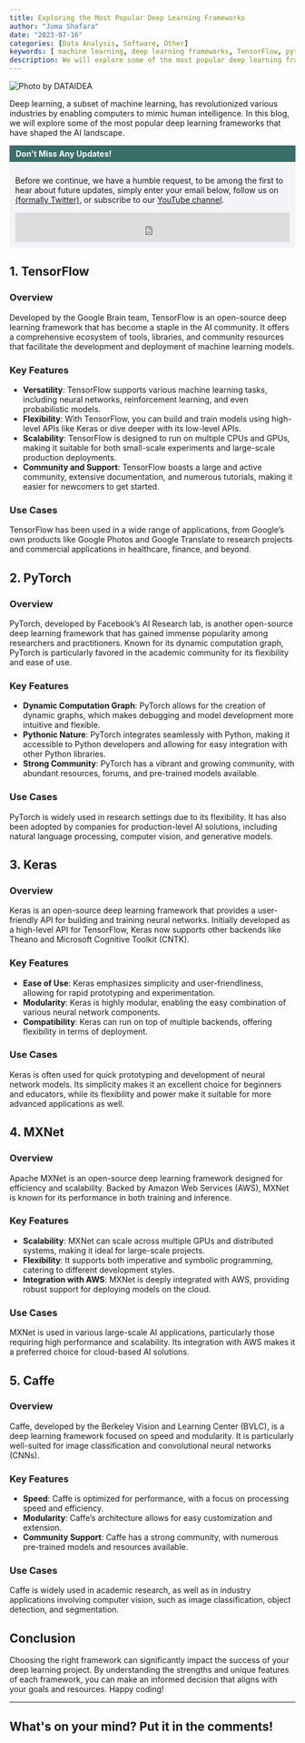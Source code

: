 ```yaml
---
title: Exploring the Most Popular Deep Learning Frameworks
author: "Juma Shafara"
date: "2023-07-16"
categories: [Data Analysis, Software, Other]
keywords: [ machine learning, deep learning frameworks, TensorFlow, pytorch, keras, MXNet, Caffe]
description: We will explore some of the most popular deep learning frameworks that have shaped the AI landscape.
---
```


![Photo by DATAIDEA](thumbnail.png)


Deep learning, a subset of machine learning, has revolutionized various industries by enabling computers to mimic human intelligence. In this blog, we will explore some of the most popular deep learning frameworks that have shaped the AI landscape.

<!-- Newsletter -->
<div style="background-color: #3a6e68; border:1px solid #3a6e68; color: #fff; font-weight: 700; padding-left: 10px; padding-top: 5px; padding-bottom: 5px"><strong>Don't Miss Any Updates!</strong></div>
<div style="background-color: #f3f4f7; padding-left: 10px; padding-top: 10px; padding-bottom: 10px; padding-right: 10px">

<p class=pb-1>
Before we continue, we have a humble request, to be among the first to hear about future updates, simply enter your email below, follow us on <a href="https://x.com/dataideaorg"><i class="bi bi-twitter-x"></i>
 (formally Twitter)</a>, or subscribe to our <a href="https://www.youtube.com/@dataideaorg"><i class="bi bi-youtube"></i> YouTube channel</a>.
</p>

<iframe src="https://embeds.beehiiv.com/5fc7c425-9c7e-4e08-a514-ad6c22beee74?slim=true" data-test-id="beehiiv-embed" height="52" frameborder="0" scrolling="no" style="margin: 0; border-radius: 0px !important; background-color: transparent; width: 100%;" ></iframe>
</div>


## 1. TensorFlow

### Overview
Developed by the Google Brain team, TensorFlow is an open-source deep learning framework that has become a staple in the AI community. It offers a comprehensive ecosystem of tools, libraries, and community resources that facilitate the development and deployment of machine learning models.

### Key Features
- **Versatility**: TensorFlow supports various machine learning tasks, including neural networks, reinforcement learning, and even probabilistic models.
- **Flexibility**: With TensorFlow, you can build and train models using high-level APIs like Keras or dive deeper with its low-level APIs.
- **Scalability**: TensorFlow is designed to run on multiple CPUs and GPUs, making it suitable for both small-scale experiments and large-scale production deployments.
- **Community and Support**: TensorFlow boasts a large and active community, extensive documentation, and numerous tutorials, making it easier for newcomers to get started.

### Use Cases
TensorFlow has been used in a wide range of applications, from Google’s own products like Google Photos and Google Translate to research projects and commercial applications in healthcare, finance, and beyond.

## 2. PyTorch

### Overview
PyTorch, developed by Facebook’s AI Research lab, is another open-source deep learning framework that has gained immense popularity among researchers and practitioners. Known for its dynamic computation graph, PyTorch is particularly favored in the academic community for its flexibility and ease of use.

### Key Features
- **Dynamic Computation Graph**: PyTorch allows for the creation of dynamic graphs, which makes debugging and model development more intuitive and flexible.
- **Pythonic Nature**: PyTorch integrates seamlessly with Python, making it accessible to Python developers and allowing for easy integration with other Python libraries.
- **Strong Community**: PyTorch has a vibrant and growing community, with abundant resources, forums, and pre-trained models available.

### Use Cases
PyTorch is widely used in research settings due to its flexibility. It has also been adopted by companies for production-level AI solutions, including natural language processing, computer vision, and generative models.

## 3. Keras

### Overview
Keras is an open-source deep learning framework that provides a user-friendly API for building and training neural networks. Initially developed as a high-level API for TensorFlow, Keras now supports other backends like Theano and Microsoft Cognitive Toolkit (CNTK).

### Key Features
- **Ease of Use**: Keras emphasizes simplicity and user-friendliness, allowing for rapid prototyping and experimentation.
- **Modularity**: Keras is highly modular, enabling the easy combination of various neural network components.
- **Compatibility**: Keras can run on top of multiple backends, offering flexibility in terms of deployment.

### Use Cases
Keras is often used for quick prototyping and development of neural network models. Its simplicity makes it an excellent choice for beginners and educators, while its flexibility and power make it suitable for more advanced applications as well.

## 4. MXNet

### Overview
Apache MXNet is an open-source deep learning framework designed for efficiency and scalability. Backed by Amazon Web Services (AWS), MXNet is known for its performance in both training and inference.

### Key Features
- **Scalability**: MXNet can scale across multiple GPUs and distributed systems, making it ideal for large-scale projects.
- **Flexibility**: It supports both imperative and symbolic programming, catering to different development styles.
- **Integration with AWS**: MXNet is deeply integrated with AWS, providing robust support for deploying models on the cloud.

### Use Cases
MXNet is used in various large-scale AI applications, particularly those requiring high performance and scalability. Its integration with AWS makes it a preferred choice for cloud-based AI solutions.

## 5. Caffe

### Overview
Caffe, developed by the Berkeley Vision and Learning Center (BVLC), is a deep learning framework focused on speed and modularity. It is particularly well-suited for image classification and convolutional neural networks (CNNs).

### Key Features
- **Speed**: Caffe is optimized for performance, with a focus on processing speed and efficiency.
- **Modularity**: Caffe’s architecture allows for easy customization and extension.
- **Community Support**: Caffe has a strong community, with numerous pre-trained models and resources available.

### Use Cases
Caffe is widely used in academic research, as well as in industry applications involving computer vision, such as image classification, object detection, and segmentation.

## Conclusion

Choosing the right framework can significantly impact the success of your deep learning project. By understanding the strengths and unique features of each framework, you can make an informed decision that aligns with your goals and resources. Happy coding!

---

<h2>What's on your mind? Put it in the comments!</h2>
<script src="https://utteranc.es/client.js"
        repo="dataideaorg/dataidea-blog"
        issue-term="pathname"
        theme="github-light"
        crossorigin="anonymous"
        async>
</script>